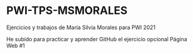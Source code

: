 # PWI-TPS-MSMORALES
Ejercicios y trabajos de María Silvia Morales para PWI 2021

He subido para practicar y aprender GitHub el ejercicio opcional Página Web #1
